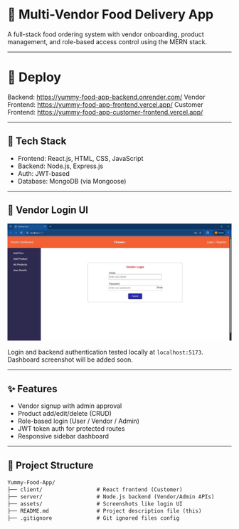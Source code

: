 # 🍔 Multi-Vendor Food Delivery App

A full-stack food ordering system with vendor onboarding, product management, and role-based access control using the MERN stack.

---


# 🍔 Deploy

Backend: https://yummy-food-app-backend.onrender.com/
Vendor Frontend: https://yummy-food-app-frontend.vercel.app/
Customer Frontend: https://yummy-food-app-customer-frontend.vercel.app/

---

## 🚀 Tech Stack

- Frontend: React.js, HTML, CSS, JavaScript
- Backend: Node.js, Express.js
- Auth: JWT-based
- Database: MongoDB (via Mongoose)

---

## 🔐 Vendor Login UI

<img src="assets\vendor-login.jpg" alt="Vendor Login Screenshot" width="750"/>

Login and backend authentication tested locally at `localhost:5173`. Dashboard screenshot will be added soon.

---

## ✨ Features

- Vendor signup with admin approval
- Product add/edit/delete (CRUD)
- Role-based login (User / Vendor / Admin)
- JWT token auth for protected routes
- Responsive sidebar dashboard

---

## 📂 Project Structure

```
Yummy-Food-App/
├── client/                 # React frontend (Customer)
├── server/                 # Node.js backend (Vendor/Admin APIs)
├── assets/                 # Screenshots like login UI
├── README.md               # Project description file (this)
├── .gitignore              # Git ignored files config
```



